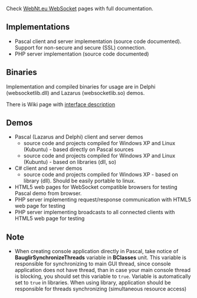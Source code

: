 Check [WebNt.eu WebSocket](http://www.webnt.eu) pages with full documentation.

## Implementations ##
  * Pascal client and server implementation (source code documented). Support for non-secure and secure (SSL) connection.
  * PHP server implementation (source code documented)

## Binaries ##
Implementation and compiled binaries for usage are in Delphi (websocketlib.dll) and Lazarus (websocketlib.so) demos.

There is Wiki page with [interface description](http://code.google.com/p/bauglir-websocket/wiki/Libraries_1_1_0)

## Demos ##
  * Pascal (Lazarus and Delphi) client and server demos
    * source code and projects compiled for Windows XP and Linux (Kubuntu) - based directly on Pascal sources
    * source code and projects compiled for Windows XP and Linux (Kubuntu) - based on libraries (dll, so)
  * C# client and server demos
    * source code and projects compiled for Windows XP - based on library (dll). Should be easily portable to linux.
  * HTML5 web pages for WebSocket compatible browsers for testing Pascal demo from browser.
  * PHP server implementing request/response communication with HTML5 web page for testing
  * PHP server implementing broadcasts to all connected clients with HTML5 web page for testing

## Note ##
  * When creating console application directly in Pascal, take notice of **BauglirSynchronizeThreads** variable in **BClasses** unit. This variable is responsible for synchronizing to main GUI thread, since console application does not have thread, than in case your main console thread is blocking, you should set this variable to `true`. Variable is automatically set to `true` in libraries. When using library, application should be responsible for threads synchronizing (simultaneous resource access)
